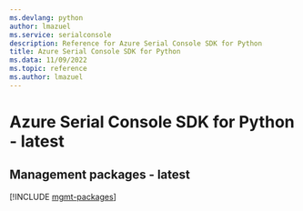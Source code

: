 ```yaml
---
ms.devlang: python
author: lmazuel
ms.service: serialconsole
description: Reference for Azure Serial Console SDK for Python
title: Azure Serial Console SDK for Python
ms.data: 11/09/2022
ms.topic: reference
ms.author: lmazuel
---
```

# Azure Serial Console SDK for Python - latest

## Management packages - latest
[!INCLUDE [mgmt-packages](serial-console-mgmt-index.md)]